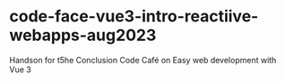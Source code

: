 # code-face-vue3-intro-reactiive-webapps-aug2023
Handson for t5he Conclusion Code Café on Easy web development with Vue 3 
